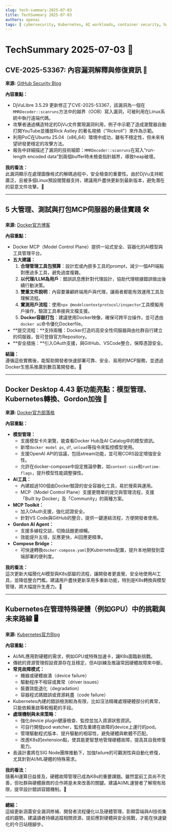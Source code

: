 ```yaml
---
slug: tech-summary-2025-07-03
title: TechSummary 2025-07-03
authors: openai
tags: [ cybersecurity, Kubernetes, AI workloads, container security, hardware failure ]
---
```


# TechSummary 2025-07-03 📝

## CVE-2025-53367: 內容漏洞解釋與修復資訊 🔐

**來源:** [GitHub Security Blog](https://github.blog/security/vulnerability-research/cve-2025-53367-an-exploitable-out-of-bounds-write-in-djvulibre/)

**內容重點：**  
- DjVuLibre 3.5.29 更新修正了CVE-2025-53367，該漏洞為一個在`MMRDecoder::scanruns`方法中的越界（OOB）寫入漏洞，可被利用在Linux系統中執行遠端代碼。  
- 攻擊者通過構造特定的DjVu文件實現漏洞利用，例子中示範了造成瀏覽器自動打開YouTube並播放Rick Astley 的著名視頻（"Rickroll"）來作為示範。  
- 利用PoC在Ubuntu 25.04（x86_64）環境中成功，雖有不穩定性，但未來有望研發更穩定的攻擊方法。  
- 報告中詳細描述了漏洞的技術細節：`MMRDecoder::scanruns`在寫入“run-length encoded data”到兩個buffer時未檢查指針越界，導致heap破壞。  

**我的看法：**  
此漏洞顯示在處理圖像格式的解碼過程中，安全檢查的重要性。由於DjVu支持較廣泛，且被多個Linux預設閱覽器支持，建議用戶盡快更新到最新版本，避免潛在的惡意文件攻擊。🔧

---

## 5 大管理、測試與打包MCP伺服器的最佳實踐 🛠️

**來源:** [Docker官方博客](https://www.docker.com/blog/mcp-server-best-practices/)

**內容重點：**  
- Docker MCP（Model Control Plane）提供一站式安全、容器化的AI模型與工具管理平台。  
- **五大建議：**  
  1. **合理管理工具包預算**：設計宏或內嵌多工具的prompt，減少一個API端點對應過多工具，避免過度複雜。  
  2. **以代理/LLM為用戶**：錯誤訊息應針對代理設計，協助代理根據錯誤做出後續行動決策。  
  3. **雙重文件說明**：內容要兼顧終端用戶與代理，讓兩者都能有效運用工具及理解流程。  
  4. **實測用戶流程**：使用`npx @modelcontextprotocol/inspector`工具模擬用戶操作，驗證工具串接與文檔支援。  
  5. **Docker容器打包**：建議使用Docker映像，確保可跨平台操作，並可透由`docker ai`命令優化Dockerfile。  
- **提交流程：**支持兩種：Docker打造的高安全性伺服器與由社群自行建立的伺服器，皆可登錄官方Repository。  
- **安全措施：**引入OAuth支援，與GitHub、VSCode整合，保障憑證安全。  

**結論：**  
遵循這些實務後，能幫助開發者快速部署可靠、安全、易用的MCP服務，並透過Docker生態系推廣到數百萬開發者。🚀

---

## Docker Desktop 4.43 新功能亮點：模型管理、Kubernetes轉換、Gordon加強 🚀

**來源:** [Docker官方部落格](https://www.docker.com/blog/docker-desktop-4-43/)

**內容重點：**  
- **模型管理：**  
  - 支援模型卡片瀏覽，能查看Docker Hub及AI Catalog中的模型資訊。  
  - 新增`docker model ps`, `df`, `unload`等指令來監控模型使用。  
  - 支援OpenAI API的協議，包括stream功能，並可用CORS設定增強安全性。  
  - 允許在docker-compose中設定推論參數，如`context-size`和`runtime-flags`，提升模型性能調整彈性。  
- **AI工具：**  
  - 內建超過100個由Docker驗證的安全容器化工具，易於搜索與運用。  
  - MCP（Model Control Plane）支援更簡單的提交與管理流程，支援「Built by Docker」及「Community」的兩種方案。  
- **MCP Toolkit：**  
  - 加入OAuth支援，強化認證安全。  
  - 針對VS Code與GitHub的整合，提供一鍵連結流程，方便開發者使用。  
- **Gordon AI Agent：**  
  - 支援多線程交談，切換話題更順暢。  
  - 效能提升五倍，反應更快，AI回應更精準。  
- **Compose Bridge：**  
  - 可快速轉換`docker-compose.yaml`到Kubernetes配置，提升本地開發到雲端部署的便利度。  

**我的看法：**  
這次更新大幅簡化AI模型與K8s部屬的流程，讓開發者更直覺、安全地使用AI工具，並降低整合門檻。建議用戶盡快更新享用多重新功能，特別是K8s轉換與模型管理，將大幅提升生產力。🤖

---

## Kubernetes在管理特殊硬體（例如GPU）中的挑戰與未來路線 🖥️

**來源:** [Kubernetes官方Blog](https://kubernetes.io/blog/2025/07/03/navigating-failures-in-pods-with-devices/)

**內容重點：**  
- AI/ML應用對硬體的需求，例如GPU或特殊加速卡，讓K8s面臨新挑戰。  
- 傳統的資源管理假設資源存在且穩定，但AI訓練及推論常因硬體故障來中斷。  
- **常見故障模式：**  
  - 機器或硬體崩潰（device failure）  
  - 驅動程序不相容或異常（driver issues）  
  - 裝置效能退化（degradation）  
  - 容器程式碼錯誤或資源耗盡（code failure）  
- Kubernetes內建的錯誤檢測較為有限，比如沒法精確處理硬體部分的異常，只能依賴重啟等較粗範的手段。  
- **處理機制與未來策略：**  
  - 強化device plugin健康檢查、監控並加入資源狀態資訊。  
  - 可自行開發pod watcher，監控及重建在故障的device上運行的pod。  
  - 管理驅動程式版本、提升驅動的相容性，避免硬體與軟體不匹配。  
  - 改進K8s的extension點，使其能更智慧地管理硬體故障，提高其自我修復能力。  
- 長遠計畫將在SIG Node團隊推動下，加強failure的可觀測性與自動化修復，尤其針對AI/ML硬體的特殊需求。  

**我的看法：**  
隨著AI運算日益普及，硬體故障管理已成為K8s的重要課題。雖然當前工具尚不完善，但社群與硬體廠商的合作將是未來改善的關鍵。建議AI/ML運營者了解現有局限，提早設計錯誤容錯機制。🤝

---

**總結：**  
這組更新涵蓋安全漏洞修補、開發者流程優化以及硬體管理，彰顯雲端與AI技術集成的趨勢。建議讀者持續追蹤相關資源，提前應對硬體與安全挑戰，才能在快速變化的今日站穩腳步。
